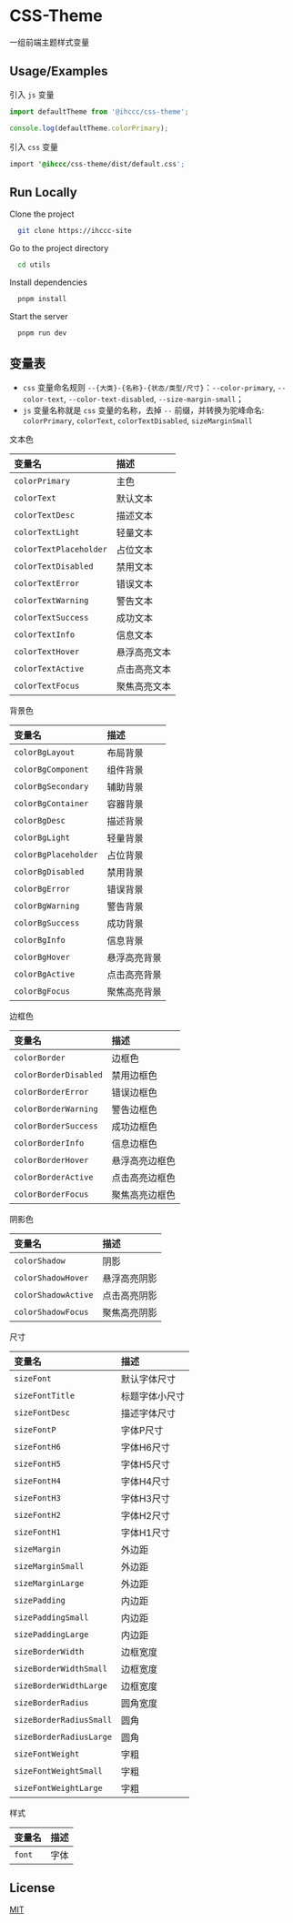 # CSS-Theme

一组前端主题样式变量

## Usage/Examples

引入 `js` 变量
```javascript
import defaultTheme from '@ihccc/css-theme';

console.log(defaultTheme.colorPrimary);
```

引入 `css` 变量
```css
import '@ihccc/css-theme/dist/default.css';
```

## Run Locally

Clone the project

```bash
  git clone https://ihccc-site
```

Go to the project directory

```bash
  cd utils
```

Install dependencies

```bash
  pnpm install
```

Start the server

```bash
  pnpm run dev
```

## 变量表

- `css` 变量命名规则 `--{大类}-{名称}-{状态/类型/尺寸}`：`--color-primary`, `--color-text`, `--color-text-disabled`, `--size-margin-small`；
- `js` 变量名称就是 `css` 变量的名称，去掉 `--` 前缀，并转换为驼峰命名: `colorPrimary`, `colorText`, `colorTextDisabled`, `sizeMarginSmall`

文本色

| 变量名                 | 描述         |
| :--------------------- | :----------- |
| `colorPrimary`         | 主色         |
| `colorText`            | 默认文本     |
| `colorTextDesc`        | 描述文本     |
| `colorTextLight`       | 轻量文本     |
| `colorTextPlaceholder` | 占位文本     |
| `colorTextDisabled`    | 禁用文本     |
| `colorTextError`       | 错误文本     |
| `colorTextWarning`     | 警告文本     |
| `colorTextSuccess`     | 成功文本     |
| `colorTextInfo`        | 信息文本     |
| `colorTextHover`       | 悬浮高亮文本 |
| `colorTextActive`      | 点击高亮文本 |
| `colorTextFocus`       | 聚焦高亮文本 |

背景色

| 变量名               | 描述         |
| :------------------- | :----------- |
| `colorBgLayout`      | 布局背景     |
| `colorBgComponent`   | 组件背景     |
| `colorBgSecondary`   | 辅助背景     |
| `colorBgContainer`   | 容器背景     |
| `colorBgDesc`        | 描述背景     |
| `colorBgLight`       | 轻量背景     |
| `colorBgPlaceholder` | 占位背景     |
| `colorBgDisabled`    | 禁用背景     |
| `colorBgError`       | 错误背景     |
| `colorBgWarning`     | 警告背景     |
| `colorBgSuccess`     | 成功背景     |
| `colorBgInfo`        | 信息背景     |
| `colorBgHover`       | 悬浮高亮背景 |
| `colorBgActive`      | 点击高亮背景 |
| `colorBgFocus`       | 聚焦高亮背景 |

边框色

| 变量名                | 描述           |
| :-------------------- | :------------- |
| `colorBorder`         | 边框色         |
| `colorBorderDisabled` | 禁用边框色     |
| `colorBorderError`    | 错误边框色     |
| `colorBorderWarning`  | 警告边框色     |
| `colorBorderSuccess`  | 成功边框色     |
| `colorBorderInfo`     | 信息边框色     |
| `colorBorderHover`    | 悬浮高亮边框色 |
| `colorBorderActive`   | 点击高亮边框色 |
| `colorBorderFocus`    | 聚焦高亮边框色 |

阴影色


| 变量名              | 描述         |
| :------------------ | :----------- |
| `colorShadow`       | 阴影         |
| `colorShadowHover`  | 悬浮高亮阴影 |
| `colorShadowActive` | 点击高亮阴影 |
| `colorShadowFocus`  | 聚焦高亮阴影 |

尺寸

| 变量名                  | 描述           |
| :---------------------- | :------------- |
| `sizeFont`              | 默认字体尺寸   |
| `sizeFontTitle`         | 标题字体小尺寸 |
| `sizeFontDesc`          | 描述字体尺寸   |
| `sizeFontP`             | 字体P尺寸      |
| `sizeFontH6`            | 字体H6尺寸     |
| `sizeFontH5`            | 字体H5尺寸     |
| `sizeFontH4`            | 字体H4尺寸     |
| `sizeFontH3`            | 字体H3尺寸     |
| `sizeFontH2`            | 字体H2尺寸     |
| `sizeFontH1`            | 字体H1尺寸     |
| `sizeMargin`            | 外边距         |
| `sizeMarginSmall`       | 外边距         |
| `sizeMarginLarge`       | 外边距         |
| `sizePadding`           | 内边距         |
| `sizePaddingSmall`      | 内边距         |
| `sizePaddingLarge`      | 内边距         |
| `sizeBorderWidth`       | 边框宽度       |
| `sizeBorderWidthSmall`  | 边框宽度       |
| `sizeBorderWidthLarge`  | 边框宽度       |
| `sizeBorderRadius`      | 圆角宽度       |
| `sizeBorderRadiusSmall` | 圆角           |
| `sizeBorderRadiusLarge` | 圆角           |
| `sizeFontWeight`        | 字粗           |
| `sizeFontWeightSmall`   | 字粗           |
| `sizeFontWeightLarge`   | 字粗           |

样式

| 变量名 | 描述 |
| :----- | :--- |
| `font` | 字体 |

## License

[MIT](https://choosealicense.com/licenses/mit/)

